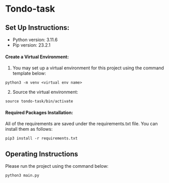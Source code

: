 # Tondo-task

## Set Up Instructions:

- Python version: 3.11.6
- Pip version: 23.2.1

#### Create a Virtual Environment:

1. You may set up a virtual environment for this project using the command template below:

```
python3 -m venv <virtual env name>
```
2. Source the virtual environment:

```
source tondo-task/bin/activate
```

#### Required Packages Installation:

All of the requirements are saved under the requirements.txt file. You can install them as follows:

```
pip3 install -r requirements.txt
```

## Operating Instructions

Please run the project using the command below:
```
python3 main.py
```
